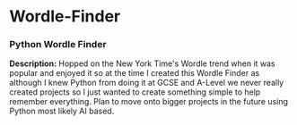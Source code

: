 # Wordle-Finder
### Python Wordle Finder
**Description:** Hopped on the New York Time's Wordle trend when it was popular and enjoyed it so at the time I created this Wordle Finder as although I knew Python from doing it at GCSE and A-Level we never really created projects so I just wanted to create something simple to help remember everything. Plan to move onto bigger projects in the future using Python most likely AI based. 
